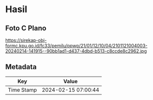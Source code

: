 # Hasil

## Foto C Plano

https://sirekap-obj-formc.kpu.go.id/fc33/pemilu/ppwp/21/01/12/10/04/2101121004003-20240214-141915--90bb1ad1-d437-4dbd-b513-c8ccde8c2962.jpg


## Metadata

| Key        | Value               |
| ---------- | ------------------- |
| Time Stamp | 2024-02-15 07:00:44 |



